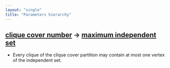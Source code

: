 ```yaml
---
layout: "single"
title: "Parameters hierarchy"
---
```

<!--this is a generated file-->

## [clique cover number](../VomShB) → [maximum independent set](../mHtXUU)
* Every clique of the clique cover partition may contain at most one vertex of the independent set.
